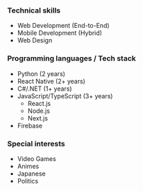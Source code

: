 ### Technical skills

- Web Development (End-to-End)
- Mobile Development (Hybrid)
- Web Design

### Programming languages / Tech stack

- Python (2 years)
- React Native (2+ years)
- C#/.NET (1+ years)
- JavaScript/TypeScript (3+ years)
  - React.js
  - Node.js
  - Next.js
- Firebase

### Special interests

- Video Games
- Animes
- Japanese
- Politics
